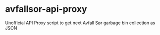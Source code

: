 # avfallsor-api-proxy
Unofficial API Proxy script to get next Avfall Sør garbage bin collection as JSON
